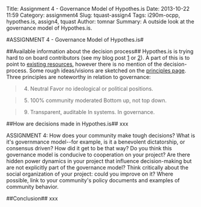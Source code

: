 Title: Assignment 4 - Governance Model of Hypothes.is
Date: 2013-10-22 11:59
Category: assignment4
Slug: tquast-assign4
Tags: i290m-ocpp, hypothes.is, assign4, tquast
Author: tomnar
Summary: A outside look at the governance model of Hypothes.is. 

#ASSIGNMENT 4 - Governance Model of Hypothes.is#

##Available information about the decision process##
Hypothes.is is trying hard to on board contributors (see my blog post [1](/article/tquast-assign1.html) or [2](article/tquast-assign2.html)). A part of this is to point to [existing resources](http://hypothes.is/contribute/), however there is no  mention of the decision-process. Some rough ideas/visions are sketched on the [principles page](http://hypothes.is/principles/). Three principles are noteworthy in relation to governance:

> 4. Neutral
> Favor no ideological or political positions.

> 5. 100% community moderated
> Bottom up, not top down.

> 9. Transparent, auditable
> In systems. In governance.

##How are decisions made in Hypothes.is##
xxx

ASSIGNMENT 4: How does your community make tough decisions? What is it's governmance model--for example, is it a benevolent dictatorship, or consensus driven? How did it get to be that way? Do you think this governance model is conducive to cooperation on your project? Are there hidden power dynamics in your project that influence decision-making but are not explicitly part of the governance model? Think critically about the social organization of your project: could you improve on it? Where possible, link to your community's policy documents and examples of community behavior.

##Conclusion##
xxx